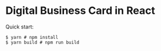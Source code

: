 # Digital Business Card in React

Quick start:

```
$ yarn # npm install
$ yarn build # npm run build
